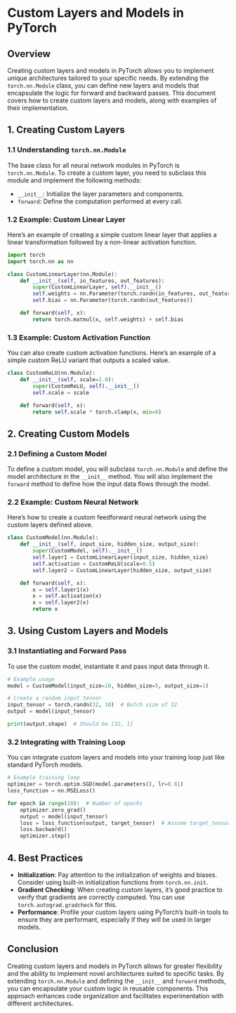 # Custom Layers and Models in PyTorch

## Overview
Creating custom layers and models in PyTorch allows you to implement unique architectures tailored to your specific needs. By extending the `torch.nn.Module` class, you can define new layers and models that encapsulate the logic for forward and backward passes. This document covers how to create custom layers and models, along with examples of their implementation.

## 1. **Creating Custom Layers**

### 1.1 Understanding `torch.nn.Module`
The base class for all neural network modules in PyTorch is `torch.nn.Module`. To create a custom layer, you need to subclass this module and implement the following methods:
- `__init__`: Initialize the layer parameters and components.
- `forward`: Define the computation performed at every call.

### 1.2 Example: Custom Linear Layer
Here’s an example of creating a simple custom linear layer that applies a linear transformation followed by a non-linear activation function.

```python
import torch
import torch.nn as nn

class CustomLinearLayer(nn.Module):
    def __init__(self, in_features, out_features):
        super(CustomLinearLayer, self).__init__()
        self.weights = nn.Parameter(torch.randn(in_features, out_features))
        self.bias = nn.Parameter(torch.randn(out_features))

    def forward(self, x):
        return torch.matmul(x, self.weights) + self.bias
```

### 1.3 Example: Custom Activation Function
You can also create custom activation functions. Here’s an example of a simple custom ReLU variant that outputs a scaled value.

```python
class CustomReLU(nn.Module):
    def __init__(self, scale=1.0):
        super(CustomReLU, self).__init__()
        self.scale = scale

    def forward(self, x):
        return self.scale * torch.clamp(x, min=0)
```

## 2. **Creating Custom Models**

### 2.1 Defining a Custom Model
To define a custom model, you will subclass `torch.nn.Module` and define the model architecture in the `__init__` method. You will also implement the `forward` method to define how the input data flows through the model.

### 2.2 Example: Custom Neural Network
Here’s how to create a custom feedforward neural network using the custom layers defined above.

```python
class CustomModel(nn.Module):
    def __init__(self, input_size, hidden_size, output_size):
        super(CustomModel, self).__init__()
        self.layer1 = CustomLinearLayer(input_size, hidden_size)
        self.activation = CustomReLU(scale=0.5)
        self.layer2 = CustomLinearLayer(hidden_size, output_size)

    def forward(self, x):
        x = self.layer1(x)
        x = self.activation(x)
        x = self.layer2(x)
        return x
```

## 3. **Using Custom Layers and Models**

### 3.1 Instantiating and Forward Pass
To use the custom model, instantiate it and pass input data through it.

```python
# Example usage
model = CustomModel(input_size=10, hidden_size=5, output_size=1)

# Create a random input tensor
input_tensor = torch.randn(32, 10)  # Batch size of 32
output = model(input_tensor)

print(output.shape)  # Should be [32, 1]
```

### 3.2 Integrating with Training Loop
You can integrate custom layers and models into your training loop just like standard PyTorch models.

```python
# Example training loop
optimizer = torch.optim.SGD(model.parameters(), lr=0.01)
loss_function = nn.MSELoss()

for epoch in range(10):  # Number of epochs
    optimizer.zero_grad()
    output = model(input_tensor)
    loss = loss_function(output, target_tensor)  # Assume target_tensor is defined
    loss.backward()
    optimizer.step()
```

## 4. **Best Practices**
- **Initialization**: Pay attention to the initialization of weights and biases. Consider using built-in initialization functions from `torch.nn.init`.
- **Gradient Checking**: When creating custom layers, it’s good practice to verify that gradients are correctly computed. You can use `torch.autograd.gradcheck` for this.
- **Performance**: Profile your custom layers using PyTorch’s built-in tools to ensure they are performant, especially if they will be used in larger models.

## Conclusion
Creating custom layers and models in PyTorch allows for greater flexibility and the ability to implement novel architectures suited to specific tasks. By extending `torch.nn.Module` and defining the `__init__` and `forward` methods, you can encapsulate your custom logic in reusable components. This approach enhances code organization and facilitates experimentation with different architectures.
